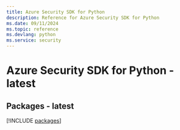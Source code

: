 ```yaml
---
title: Azure Security SDK for Python
description: Reference for Azure Security SDK for Python
ms.date: 09/11/2024
ms.topic: reference
ms.devlang: python
ms.service: security
---
```

# Azure Security SDK for Python - latest
## Packages - latest
[!INCLUDE [packages](security-index.md)]